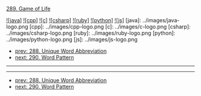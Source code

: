 [289. Game of Life](https://leetcode.com/problems/game-of-life/)

[![java]](../java/289-game-of-life.md)
[![cpp]](../cpp/289-game-of-life.md)
[![c]](../c/289-game-of-life.md)
[![csharp]](../csharp/289-game-of-life.md)
[![ruby]](../ruby/289-game-of-life.md)
[![python]](../python/289-game-of-life.md)
[![js]](../js/289-game-of-life.md)
[java]: ../images/java-logo.png
[cpp]: ../images/cpp-logo.png
[c]: ../images/c-logo.png
[csharp]: ../images/csharp-logo.png
[ruby]: ../images/ruby-logo.png
[python]: ../images/python-logo.png
[js]: ../images/js-logo.png

- [prev: 288. Unique Word Abbreviation](288-unique-word-abbreviation.md)
- [next: 290. Word Pattern](290-word-pattern.md)

---



---

- [prev: 288. Unique Word Abbreviation](288-unique-word-abbreviation.md)
- [next: 290. Word Pattern](290-word-pattern.md)
